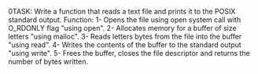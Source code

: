 0TASK: Write a function that reads a text file and prints it to the POSIX standard output.
Function:
1- Opens the file using open system call with O_RDONLY flag "using open".
2- Allocates memory for a buffer of size letters "using malloc".
3- Reads letters bytes from the file into the buffer "using read".
4- Writes the contents of the buffer to the standard output "using write".
5- Frees the buffer, closes the file descriptor and returns the number of bytes written.
